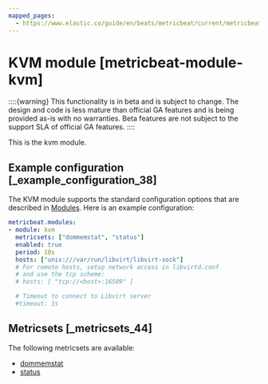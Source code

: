 ```yaml
---
mapped_pages:
  - https://www.elastic.co/guide/en/beats/metricbeat/current/metricbeat-module-kvm.html
---
```


# KVM module [metricbeat-module-kvm]

::::{warning}
This functionality is in beta and is subject to change. The design and code is less mature than official GA features and is being provided as-is with no warranties. Beta features are not subject to the support SLA of official GA features.
::::


This is the kvm module.


## Example configuration [_example_configuration_38]

The KVM module supports the standard configuration options that are described in [Modules](/reference/metricbeat/configuration-metricbeat.md). Here is an example configuration:

```yaml
metricbeat.modules:
- module: kvm
  metricsets: ["dommemstat", "status"]
  enabled: true
  period: 10s
  hosts: ["unix:///var/run/libvirt/libvirt-sock"]
  # For remote hosts, setup network access in libvirtd.conf
  # and use the tcp scheme:
  # hosts: [ "tcp://<host>:16509" ]

  # Timeout to connect to Libvirt server
  #timeout: 1s
```


## Metricsets [_metricsets_44]

The following metricsets are available:

* [dommemstat](/reference/metricbeat/metricbeat-metricset-kvm-dommemstat.md)
* [status](/reference/metricbeat/metricbeat-metricset-kvm-status.md)



